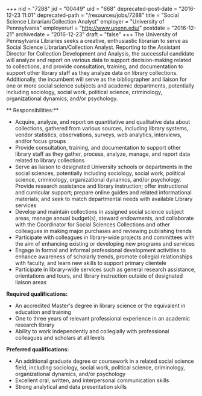 +++
nid = "7288"
jid = "00449"
uid = "668"
deprecated-post-date = "2016-12-23 11:01"
deprecated-path = "/resources/jobs/7288"
title = "Social Science Librarian/Collection Analyst"
employer = "University of Pennsylvania"
employerurl = "http://www.upenn.edu/"
postdate = "2016-12-21"
archivedate = "2016-12-23"
draft = "false"
+++
The University of Pennsylvania Libraries seeks a creative, enthusiastic
librarian to serve as Social Science Librarian/Collection Analyst.
Reporting to the Assistant Director for Collection Development and
Analysis, the successful candidate will analyze and report on various
data to support decision-making related to collections, and provide
consultation, training, and documentation to support other library staff
as they analyze data on library collections. Additionally, the incumbent
will serve as the bibliographer and liaison for one or more social
science subjects and academic departments, potentially including
sociology, social work, political science, criminology, organizational
dynamics, and/or psychology.

** Responsibilities:**

-   Acquire, analyze, and report on quantitative and qualitative data
    about collections, gathered from various sources, including library
    systems, vendor statistics, observations, surveys, web analytics,
    interviews, and/or focus groups
-   Provide consultation, training, and documentation to support other
    library staff as they gather, process, analyze, manage, and report
    data related to library collections
-   Serve as liaison to designated University schools or departments in
    the social sciences, potentially including sociology, social work,
    political science, criminology, organizational dynamics, and/or
    psychology. Provide research assistance and library instruction;
    offer instructional and curricular support; prepare online guides
    and related informational materials; and seek to match departmental
    needs with available Library services
-   Develop and maintain collections in assigned social science subject
    areas, manage annual budget(s), steward endowments, and collaborate
    with the Coordinator for Social Sciences Collections and other
    colleagues in making major purchases and reviewing publishing trends
-   Participate with colleagues in library-wide projects and committees
    with the aim of enhancing existing or developing new programs and
    services
-   Engage in formal and informal professional development activities to
    enhance awareness of scholarly trends, promote collegial
    relationships with faculty, and learn new skills to support primary
    clientele
-   Participate in library-wide services such as general research
    assistance, orientations and tours, and library instruction outside
    of designated liaison areas
  
**Required qualifications:**

-   An accredited Master's degree in library science or the equivalent
    in education and training
-   One to three years of relevant professional experience in an
    academic research library
-   Ability to work independently and collegially with professional
    colleagues and scholars at all levels

**Preferred qualifications:**

-   An additional graduate degree or coursework in a related social
    science field, including sociology, social work, political science,
    criminology, organizational dynamics, and/or psychology
-   Excellent oral, written, and interpersonal communication skills
-   Strong analytical and data presentation skills
